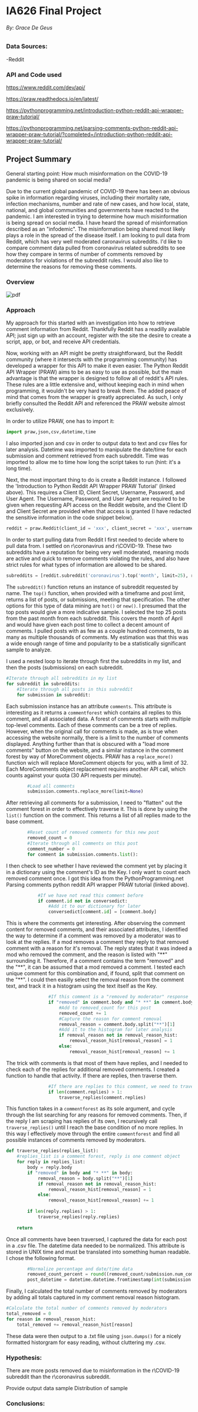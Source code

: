 # IA626 Final Project
###### By: Grace De Geus
### Data Sources:
-Reddit
### API and Code used
https://www.reddit.com/dev/api/

https://praw.readthedocs.io/en/latest/

https://pythonprogramming.net/introduction-python-reddit-api-wrapper-praw-tutorial/

https://pythonprogramming.net/parsing-comments-python-reddit-api-wrapper-praw-tutorial/?completed=/introduction-python-reddit-api-wrapper-praw-tutorial/

## Project Summary
General starting point: How much misinformation on the COVID-19 pandemic is being shared on social media?

Due to the current global pandemic of COVID-19 there has been an obvious spike in information regarding viruses, including their mortality rate, infection mechanisms, number and rate of new cases, and how local, state, national, and global communities and governments have reacted to the pandemic. I am interested in trying to determine how much misinformation is being spread on social media. I have heard the spread of misinformation described as an "infodemic". The misinformation being shared most likely plays a role in the spread of the disease itself. I am looking to pull data from Reddit, which has very well moderated caronavirus subreddits. I'd like to compare comment data pulled from coronavirus related subreddits to see how they compare in terms of number of comments removed by moderators for violations of the subreddit rules. I would also like to determine the reasons for removing these comments.
### Overview
![pdf](https://github.com/degeusgk/IA626-Final-Project/blob/master/Overview_Flowchart.png)
### Approach
My approach for this started with an investigation into how to retrieve comment information from Reddit. Thankfully Reddit has a readilly available API; just sign up with an account, register with the site the desire to create a script, app, or bot, and receive API credentials.

Now, working with an API might be pretty straightforward, but the Reddit community (where it intersects with the programming community) has developed a wrapper for this API to make it even easier. The Python Reddit API Wrapper (PRAW) aims to be as easy to use as possible, but the main advantage is that the wrapper is designed to follow all of reddit's API rules. These rules are a little extensive and, without keeping each in mind when programming, it wouldn't be very hard to break them. The added peace of mind that comes from the wrapper is greatly appreciated. As such, I only briefly consulted the Reddit API and referenced the PRAW website almost exclusively.

In order to utilize PRAW, one has to import it:
```python
import praw,json,csv,datetime,time
```
I also imported json and csv in order to output data to text and csv files for later analysis. Datetime was imported to manipulate the date/time for each submission and comment retrieved from each subreddit. Time was imported to allow me to time how long the script takes to run (hint: it's a long time).

Next, the most important thing to do is create a Reddit instance. I followed the 'Introduction to Python Reddit API Wrapper PRAW Tutorial' (linked above). This requires a Client ID, Client Secret, Username, Password, and User Agent. The Username, Password, and User Agent are required to be given when requesting API access on the Reddit website, and the Client ID and Client Secret are provided when that access is granted (I have redacted the sensitive information in the code snippet below). 
```python
reddit = praw.Reddit(client_id = 'xxx', client_secret = 'xxx', username = 'Ia626_Final', password = 'xxx', user_agent = 'IA626')
```
In order to start pulling data from Reddit I first needed to decide where to pull data from. I settled on r\coronavirus and r\COVID-19. These two subreddits have a reputation for being very well moderated, meaning mods are active and quick to remove comments violating the rules, and also have strict rules for what types of information are allowed to be shared. 
```python
subreddits = [reddit.subreddit('coronavirus').top('month', limit=25), reddit.subreddit('COVID19').top('month', limit=25)]
```
The ```subreddit()``` function retuns an instance of subreddit requested by name. The ```top()``` function, when provided with a timeframe and post limit, returns a list of posts, or submissions, meeting that specification. The other options for this type of data mining are ```hot()``` or ```new()```.  I presumed that the top posts would give a more indicative sample.
I selected the top 25 posts from the past month from each subreddit. This covers the month of April and would have given each post time to collect a decent amount of comments. I pulled  posts with as few as a couple hundred comments, to as many as multiple thousands of comments. My estimation was that this was a wide enough range of time and popularity to be a statistically significant sample to analyze.

I used a nested loop to iterate through first the subreddits in my list, and then the posts (submissions) on each subreddit. 
```python
#Iterate through all sebreddits in my list
for subreddit in subreddits:
    #Iterate through all posts in this subreddit
    for submission in subreddit:
```
Each submission instance has an attribute ```comments```. This attribute is interesting as it returns a ```commentforest``` which contains all replies to this comment, and all associated data. A forest of comments starts with multiple top-level comments. Each of these comments can be a tree of replies. However, when the original call for comments is made, as is true when accessing the website normally, there is a limit to the number of comments displayed. Anything further than that is obscured with a "load more comments" button on the website, and a similar instance in the comment forest by way of MoreComment objects. PRAW has a ```replace_more()``` function wich will replace MoreComment objects for you, with a limit of 32. Each MoreComments object replacement requires another API call, which counts against your quota (30 API requests per minute).
```python
        #Load all comments
        submission.comments.replace_more(limit=None)
```
After retrieving all comments for a submission, I need to "flatten" out the comment forest in order to effectively traverse it. This is done by using the ```list()``` function on the comment. This returns a list of all replies made to the base comment. 
```python
        #Reset count of removed comments for this new post
        removed_count = 0
        #Iterate through all comments on this post
        comment_number = 0
        for comment in submission.comments.list():
```
I then check to see whether I have reviewed the comment yet by placing it in a dictionary using the comment's ID as the Key. I only want to count each removed comment once. I got this idea from the PythonProgramming.net Parsing comments python reddit API wrapper PRAW tutorial (linked above).
```python
            #If we have not read this comment before
            if comment.id not in conversedict:
                #Add it to our dictionary for later
                conversedict[comment.id] = [comment.body]
```
This is where the comments get interesting. After observing the comment content for removed comments, and their associated attributes, I identified the way to determine if a comment was removed by a moderator was to look at the replies. If a mod removes a comment they reply to that removed comment with a reason for it's removal. The reply states that it was indeed a mod who removed the comment, and the reason is listed with "\*\*" surrounding it. Therefore, if a comment contains the term "removed" and the "\*\*", it can be assumed that a mod removed a comment. I tested each unique comment for this combination and, if found, split that comment on the "\*\*".  I could then easilly select the removal reason from the comment text, and track it in a histogram using the text itself as the Key.
```python
                #If this comment is a "removed by moderator" response
                if "removed" in comment.body and "* **" in comment.body: 
                    #Add to removed_count for this post
                    removed_count += 1
                    #Capture the reason for comment removal
                    removal_reason = comment.body.split("**")[1]
                    #Add it to the histogram for later analysis
                    if removal_reason not in removal_reason_hist:
                        removal_reason_hist[removal_reason] = 1
                    else:
                        removal_reason_hist[removal_reason] += 1
```
The trick with comments is that most of them have replies, and I needed to check each of the replies for additional removed comments. I created a function to handle that activity. If there are replies, then traverse them.
```python
                #If there are replies to this comment, we need to traverse them as well
                if len(comment.replies) > 1:
                    traverse_replies(comment.replies)
```
This function takes in a ```commentforest``` as its sole argument, and cycle through the list searching for any reasons for removed comments. Then, if the reply I am scraping has replies of its own, I recursively call ```traverse_replies()``` until I reach the base condition of no more replies. In this way I effectively move through the entire ```commentforest``` and find all possible instances of comments removed by moderators.
```python
def traverse_replies(replies_list):
    #replies_list is a comment forest, reply is one comment object
    for reply in replies_list:
        body = reply.body
        if "removed" in body and "* **" in body:            
            removal_reason = body.split("**")[1]
            if removal_reason not in removal_reason_hist:
                removal_reason_hist[removal_reason] = 1
            else:
                removal_reason_hist[removal_reason] += 1  
            
        if len(reply.replies) > 1:   
            traverse_replies(reply.replies)
            
    return
```
Once all comments have been traversed, I captured the data for each post in a .csv file. The datetime data needed to be normalized. This attribute is stored in UNIX time and must be translated into something human readable. I chose the following format. 
```python
        #Normalize percentage and date/time data
        removed_count_percent = round((removed_count/submission.num_comments)*100,2)
        post_datetime = datetime.datetime.fromtimestamp(int(submission.created_utc)).strftime('%Y-%m-%d %H:%M:%S')
```
Finally, I calculated the total number of comments removed by moderators by adding all totals captured in my comment removal reason histogram.
```python
#Calculate the total number of comments removed by moderators
total_removed = 0
for reason in removal_reason_hist:
    total_removed += removal_reason_hist[reason]
```
These data were then output to a .txt file using ```json.dumps()``` for a nicely formatted historgram for easy reading, without cluttering my .csv.

 ### Hypothesis: 
 There are more posts removed due to misinformation in the r\COVID-19 subreddit than the r\coronavirus subreddit.
 

 Provide output data sample
 Distribution of sample
 
 
 ### Conclusions:

